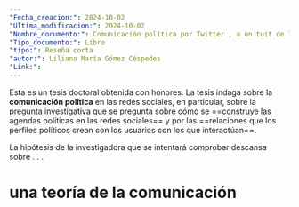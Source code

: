 ```yaml
---
"Fecha_creacion:": 2024-10-02
"Ultima_modificacion:": 2024-10-02
"Nombre_documento:": Comunicación política por Twitter , a un tuit de la democracia
"Tipo_documento:": Libro
"tipo:": Reseña corta
"autor:": Liliana María Gómez Céspedes
"Link:": 
---
```

Esta es un tesis doctoral obtenida con honores. La tesis indaga sobre la **comunicación política** en las redes sociales, en particular, sobre la pregunta investigativa que se pregunta sobre cómo se ==construye las agendas  políticas en las redes sociales== y por las ==relaciones que los perfiles políticos crean con los usuarios con los que interactúan==. 

La hipótesis de la investigadora que se intentará comprobar descansa sobre . . . 


# una teoría de la comunicación
